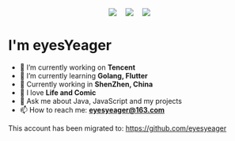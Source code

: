 <div align="center">
  <a href="https://space.eyescode.top/"><img src="https://img.shields.io/badge/Website-博客-blue" /></a>&emsp;
  <a href="https://space.bilibili.com/628340506/"><img src="https://img.shields.io/badge/Bilibili-B站-ff69b4" /></a>&emsp;
  <a href="https://blog.csdn.net/tongkongyu/"><img src="https://img.shields.io/badge/CSDN-论坛-c32136" /></a>&emsp;
</div>

# I'm eyesYeager

- 🔭 I’m currently working on **Tencent**
- 🌱 I’m currently learning **Golang, Flutter**
- 👯 Currently working in **ShenZhen, China**
- 🤔 I love **Life and Comic**
- 💬 Ask me about Java, JavaScript and my projects
- 📫 How to reach me: **eyesyeager@163.com**

This account has been migrated to: https://github.com/eyesyeager
